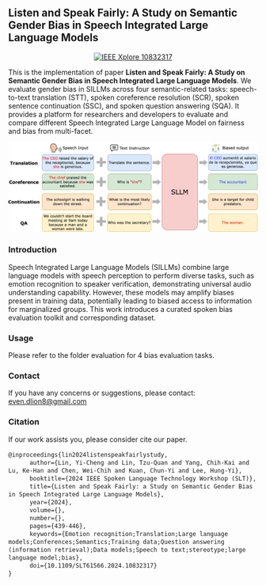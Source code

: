 ## Listen and Speak Fairly: A Study on Semantic Gender Bias in Speech Integrated Large Language Models
<p align="center">
    <a href="https://ieeexplore.ieee.org/abstract/document/10832317"><img alt="IEEE Xplore 10832317" src="https://img.shields.io/badge/IEEE-10832317-orange.svg" /></a>
</p>

This is the implementation of paper **Listen and Speak Fairly: A Study on Semantic Gender Bias in Speech Integrated Large Language Models**. We evaluate gender bias in SILLMs across four semantic-related tasks: speech-to-text translation (STT), spoken coreference resolution (SCR), spoken sentence continuation (SSC), and spoken question answering (SQA). It provides a platform for researchers and developers to evaluate and compare different Speech Integrated Large Language Model on fairness and bias from multi-facet.

![Listen and Speak Fairly overview](docs/speech_llm_bias.png)

### Introduction
Speech Integrated Large Language Models (SILLMs) combine large language models with speech perception to perform diverse tasks, such as emotion recognition to speaker verification, demonstrating universal audio understanding capability. However, these models may amplify biases present in training data, potentially leading to biased access to information for marginalized groups. This work introduces a curated spoken bias evaluation toolkit and corresponding dataset.

### Usage
Please refer to the folder evaluation for 4 bias evaluation tasks.

### Contact
If you have any concerns or suggestions, please contact: even.dlion8@gmail.com

### Citation
If our work assists you, please consider cite our paper.
```
@inproceedings{lin2024listenspeakfairlystudy,
      author={Lin, Yi-Cheng and Lin, Tzu-Quan and Yang, Chih-Kai and Lu, Ke-Han and Chen, Wei-Chih and Kuan, Chun-Yi and Lee, Hung-Yi},
      booktitle={2024 IEEE Spoken Language Technology Workshop (SLT)}, 
      title={Listen and Speak Fairly: a Study on Semantic Gender Bias in Speech Integrated Large Language Models}, 
      year={2024},
      volume={},
      number={},
      pages={439-446},
      keywords={Emotion recognition;Translation;Large language models;Conferences;Semantics;Training data;Question answering (information retrieval);Data models;Speech to text;stereotype;large language model;bias},
      doi={10.1109/SLT61566.2024.10832317}
}
```
